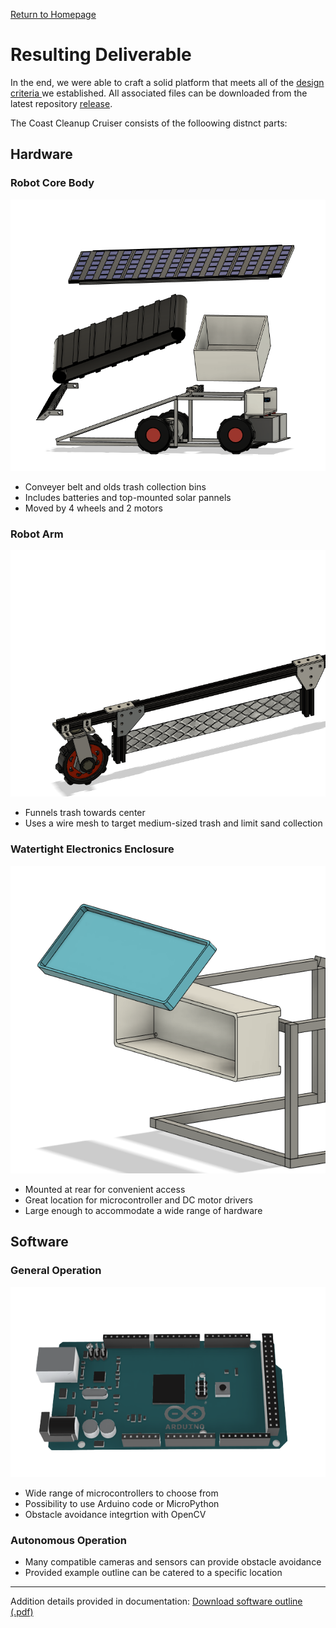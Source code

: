 <p> <a href="https://conrado-m-ucsd.github.io/SYN-100-Project/"> Return to Homepage </a> </p>

<h1> Resulting Deliverable </h1> 

<p> In the end, we were able to craft a solid platform that meets all of the <a href="dsgn-crit.html"> design criteria </a> we established. All associated files can be downloaded from the latest repository <a href="https://github.com/Conrado-M-UCSD/SYN-100-Project/releases"> release</a>.</p>

<p> The Coast Cleanup Cruiser consists of the folloowing distnct parts: </p>

<h2> Hardware </h2> 

<h3> Robot Core Body </h3>

![Image of robot](../imgs/cruiser-core.png "Coast Cleanup Cruiser")

<ul> 
    <li> Conveyer belt and olds trash collection bins </li> 
    <li> Includes batteries and top-mounted solar pannels </li> 
    <li> Moved by 4 wheels and 2 motors </li> 
</ul> 

<h3> Robot Arm </h3> 

![Image of robot](../imgs/armv3-whole-closeup.png "Coast Cleanup Cruiser")

<ul> 
    <li> Funnels trash towards center </li> 
    <li> Uses a wire mesh to target medium-sized trash and limit sand collection</li> 
</ul> 

<h3> Watertight Electronics Enclosure </h3> 

![img](../imgs/electronics-box.png)

<ul> 
    <li> Mounted at rear for convenient access </li> 
    <li> Great location for microcontroller and DC motor drivers </li> 
    <li> Large enough to accommodate a wide range of hardware</li> 
</ul> 

<h2> Software </h2>

<h3> General Operation </h3> 

![img](../imgs/ard-mega.png)

<ul> 
    <li> Wide range of microcontrollers to choose from </li> 
    <li> Possibility to use Arduino code or MicroPython </li> 
    <li> Obstacle avoidance integrtion with OpenCV </li> 
</ul> 

<h3> Autonomous Operation </h3>

<ul> 
    <li> Many compatible cameras and sensors can provide obstacle avoidance </li> 
    <li> Provided example outline can be catered to a specific location </li> 
</ul>

---

<p> Addition details provided in documentation: 
<a href ="https://github.com/Conrado-M-UCSD/SYN-100-Project/raw/main/project%20documentation/software-outline.pdf"> Download software outline (.pdf) </a>
</p>
